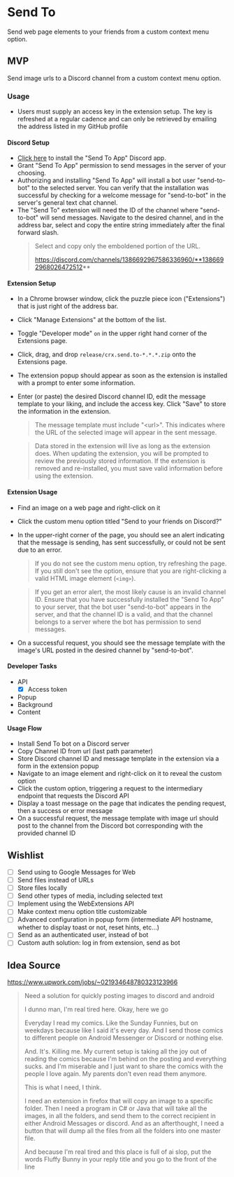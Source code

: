 # Send To

Send web page elements to your friends from a custom context menu option.

## MVP

Send image urls to a Discord channel from a custom context menu option.

### Usage

- Users must supply an access key in the extension setup. The key is refreshed at a regular cadence and can only be retrieved by emailing the address listed in my GitHub profile

#### Discord Setup
- [Click here](https://discord.com/oauth2/authorize?client_id=1385257721330143404) to install the "Send To App" Discord app.
- Grant "Send To App" permission to send messages in the server of your choosing.
- Authorizing and installing "Send To App" will install a bot user "send-to-bot" to the selected server. You can verify that the installation was successful by checking for a welcome message for "send-to-bot" in the server's general text chat channel.
- The "Send To" extension will need the ID of the channel where "send-to-bot" will send messages. Navigate to the desired channel, and in the address bar, select and copy the entire string immediately after the final forward slash.
  >Select and copy only the emboldened portion of the URL.
  >
  >https://discord.com/channels/1386692967586336960/**1386692968026472512**

#### Extension Setup
- In a Chrome browser window, click the puzzle piece icon ("Extensions") that is just right of the address bar.
- Click "Manage Extensions" at the bottom of the list.
- Toggle "Developer mode" `on` in the upper right hand corner of the Extensions page.
- Click, drag, and drop `release/crx.send.to-*.*.*.zip` onto the Extensions page.
- The extension popup should appear as soon as the extension is installed with a prompt to enter some information.
- Enter (or paste) the desired Discord channel ID, edit the message template to your liking, and include the access key. Click "Save" to store the information in the extension.
  > The message template must include "\<url\>". This indicates where the URL of the selected image will appear in the sent message.
  
  > Data stored in the extension will live as long as the extension does. When updating the extension, you will be prompted to review the previously stored information. If the extension is removed and re-installed, you must save valid information before using the extension.

#### Extension Usage
- Find an image on a web page and right-click on it
- Click the custom menu option titled "Send to your friends on Discord?"
- In the upper-right corner of the page, you should see an alert indicating that the message is sending, has sent successfully, or could not be sent due to an error.
  > If you do not see the custom menu option, try refreshing the page. If you still don't see the option, ensure that you are right-clicking a valid HTML image element (`<img>`).

  > If you get an error alert, the most likely cause is an invalid channel ID. Ensure that you have successfully installed the "Send To App" to your server, that the bot user "send-to-bot" appears in the server, and that the channel ID is a valid, and that the channel belongs to a server where the bot has permission to send messages.
- On a successful request, you should see the message template with the image's URL posted in the desired channel by "send-to-bot".

#### Developer Tasks
  - API
    - [x] Access token
  - Popup
  - Background
  - Content

#### Usage Flow
  - Install Send To bot on a Discord server
  - Copy Channel ID from url (last path parameter)
  - Store Discord channel ID and message template in the extension via a form in the extension popup
  - Navigate to an image element and right-click on it to reveal the custom option 
  - Click the custom option, triggering a request to the intermediary endpoint that requests the Discord API
  - Display a toast message on the page that indicates the pending request, then a success or error message  
  - On a successful request, the message template with image url should post to the channel from the Discord bot corresponding with the provided channel ID

## Wishlist

- [ ] Send using to Google Messages for Web
- [ ] Send files instead of URLs
- [ ] Store files locally
- [ ] Send other types of media, including selected text
- [ ] Implement using the WebExtensions API
- [ ] Make context menu option title customizable
- [ ] Advanced configuration in popup form (intermediate API hostname, whether to display toast or not, reset hints, etc...)
- [ ] Send as an authenticated user, instead of bot
- [ ] Custom auth solution: log in from extension, send as bot

## Idea Source

https://www.upwork.com/jobs/~021934648780323123966

> Need a solution for quickly posting images to discord and android
> 
> I dunno man, I'm real tired here. Okay, here we go
>
> Everyday I read my comics. Like the Sunday Funnies, but on weekdays because like I said it's every day. And I send those comics to different people on Android Messenger or Discord or nothing else.
>
> And. It's. Killing me.
> My current setup is taking all the joy out of reading the comics because I'm behind on the posting and everything sucks. and I'm miserable and I just want to share the comics with the people I love again. My parents don't even read them anymore.
>
> This is what I need, I think.
>
> I need an extension in firefox that will copy an image to a specific folder. Then I need a program in C# or Java that will take all the images, in all the folders, and send them to the correct recipient in either Android Messages or discord. And as an afterthought, I need a button that will dump all the files from all the folders into one master file.
>
> And because I'm real tired and this place is full of ai slop, put the words Fluffy Bunny in your reply title and you go to the front of the line
